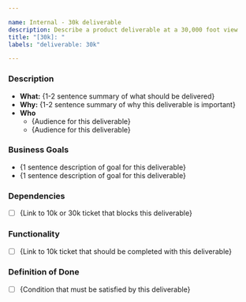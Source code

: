 ```yaml
---

name: Internal - 30k deliverable
description: Describe a product deliverable at a 30,000 foot view
title: "[30k]: "
labels: "deliverable: 30k"

---
```


### Description

- **What:** {1-2 sentence summary of what should be delivered}
- **Why:** {1-2 sentence summary of why this deliverable is important}
- **Who**
  - {Audience for this deliverable}
  - {Audience for this deliverable}

### Business Goals

- {1 sentence description of goal for this deliverable}
- {1 sentence description of goal for this deliverable}

### Dependencies

- [ ] {Link to 10k or 30k ticket that blocks this deliverable}

### Functionality

- [ ] {Link to 10k ticket that should be completed with this deliverable}

### Definition of Done

- [ ] {Condition that must be satisfied by this deliverable}
